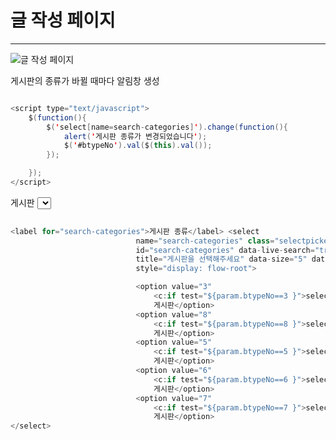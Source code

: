 # 글 작성 페이지

***

![글 작성 페이지](https://user-images.githubusercontent.com/105349816/182619797-b4a5d192-88d8-434d-b6e7-7a4677b8ce32.JPG)

게시판의 종류가 바뀔 때마다 알림창 생성

```java

<script type="text/javascript">
	$(function(){
		$('select[name=search-categories]').change(function(){
			alert('게시판 종류가 변경되었습니다');
			$('#btypeNo').val($(this).val());
		});

	});
</script>

```

게시판 <select> 태그 코드

```java
	
<label for="search-categories">게시판 종류</label> <select
							name="search-categories" class="selectpicker"
							id="search-categories" data-live-search="true"
							title="게시판을 선택해주세요" data-size="5" data-container="body"
							style="display: flow-root">

							<option value="3"
								<c:if test="${param.btypeNo==3 }">selected="selected"</c:if>>QNA
								게시판</option>
							<option value="8"
								<c:if test="${param.btypeNo==8 }">selected="selected"</c:if>>자유
								게시판</option>
							<option value="5"
								<c:if test="${param.btypeNo==5 }">selected="selected"</c:if>>질문
								게시판</option>
							<option value="6"
								<c:if test="${param.btypeNo==6 }">selected="selected"</c:if>>공유/정보
								게시판</option>
							<option value="7"
								<c:if test="${param.btypeNo==7 }">selected="selected"</c:if>>개인의뢰
								게시판</option>
</select>

```
